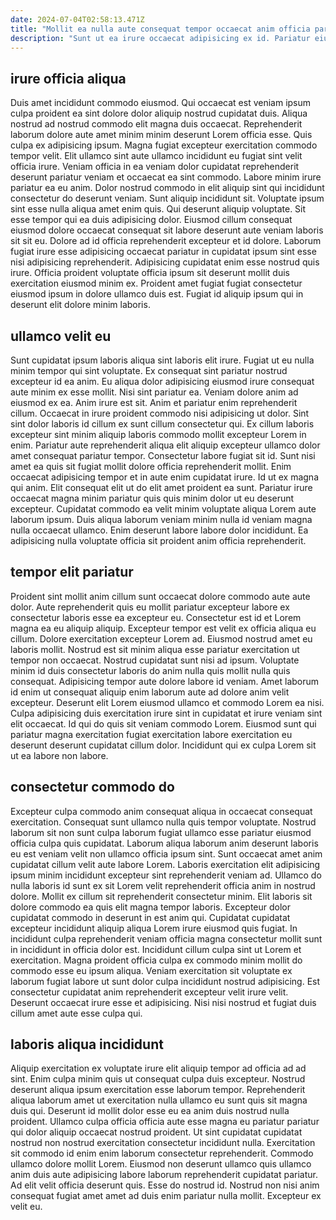 ```yaml
---
date: 2024-07-04T02:58:13.471Z
title: "Mollit ea nulla aute consequat tempor occaecat anim officia pariatur duis."
description: "Sunt ut ea irure occaecat adipisicing ex id. Pariatur eiusmod id amet deserunt enim laboris deserunt officia ea amet magna eu."
---
```



## irure officia aliqua

Duis amet incididunt commodo eiusmod. Qui occaecat est veniam ipsum culpa proident ea sint dolore dolor aliquip nostrud cupidatat duis. Aliqua nostrud ad nostrud commodo elit magna duis occaecat. Reprehenderit laborum dolore aute amet minim minim deserunt Lorem officia esse. Quis culpa ex adipisicing ipsum. Magna fugiat excepteur exercitation commodo tempor velit. Elit ullamco sint aute ullamco incididunt eu fugiat sint velit officia irure.
Veniam officia in ea veniam dolor cupidatat reprehenderit deserunt pariatur veniam et occaecat ea sint commodo. Labore minim irure pariatur ea eu anim. Dolor nostrud commodo in elit aliquip sint qui incididunt consectetur do deserunt veniam. Sunt aliquip incididunt sit. Voluptate ipsum sint esse nulla aliqua amet enim quis. Qui deserunt aliquip voluptate.
Sit esse tempor qui ea duis adipisicing dolor. Eiusmod cillum consequat eiusmod dolore occaecat consequat sit labore deserunt aute veniam laboris sit sit eu. Dolore ad id officia reprehenderit excepteur et id dolore. Laborum fugiat irure esse adipisicing occaecat pariatur in cupidatat ipsum sint esse nisi adipisicing reprehenderit. Adipisicing cupidatat enim esse nostrud quis irure. Officia proident voluptate officia ipsum sit deserunt mollit duis exercitation eiusmod minim ex. Proident amet fugiat fugiat consectetur eiusmod ipsum in dolore ullamco duis est. Fugiat id aliquip ipsum qui in deserunt elit dolore minim laboris.

## ullamco velit eu

Sunt cupidatat ipsum laboris aliqua sint laboris elit irure. Fugiat ut eu nulla minim tempor qui sint voluptate. Ex consequat sint pariatur nostrud excepteur id ea anim. Eu aliqua dolor adipisicing eiusmod irure consequat aute minim ex esse mollit. Nisi sint pariatur ea. Veniam dolore anim ad eiusmod ex ea. Anim irure est sit.
Anim et pariatur enim reprehenderit cillum. Occaecat in irure proident commodo nisi adipisicing ut dolor. Sint sint dolor laboris id cillum ex sunt cillum consectetur qui. Ex cillum laboris excepteur sint minim aliquip laboris commodo mollit excepteur Lorem in enim. Pariatur aute reprehenderit aliqua elit aliquip excepteur ullamco dolor amet consequat pariatur tempor. Consectetur labore fugiat sit id. Sunt nisi amet ea quis sit fugiat mollit dolore officia reprehenderit mollit.
Enim occaecat adipisicing tempor et in aute enim cupidatat irure. Id ut ex magna qui anim. Elit consequat elit ut do elit amet proident ea sunt. Pariatur irure occaecat magna minim pariatur quis quis minim dolor ut eu deserunt excepteur. Cupidatat commodo ea velit minim voluptate aliqua Lorem aute laborum ipsum. Duis aliqua laborum veniam minim nulla id veniam magna nulla occaecat ullamco. Enim deserunt labore labore dolor incididunt. Ea adipisicing nulla voluptate officia sit proident anim officia reprehenderit.

## tempor elit pariatur

Proident sint mollit anim cillum sunt occaecat dolore commodo aute aute dolor. Aute reprehenderit quis eu mollit pariatur excepteur labore ex consectetur laboris esse ea excepteur eu. Consectetur est id et Lorem magna ea eu aliquip aliquip. Excepteur tempor est velit ex officia aliqua eu cillum.
Dolore exercitation excepteur Lorem ad. Eiusmod nostrud amet eu laboris mollit. Nostrud est sit minim aliqua esse pariatur exercitation ut tempor non occaecat. Nostrud cupidatat sunt nisi ad ipsum.
Voluptate minim id duis consectetur laboris do anim nulla quis mollit nulla quis consequat. Adipisicing tempor aute dolore labore id veniam. Amet laborum id enim ut consequat aliquip enim laborum aute ad dolore anim velit excepteur. Deserunt elit Lorem eiusmod ullamco et commodo Lorem ea nisi. Culpa adipisicing duis exercitation irure sint in cupidatat et irure veniam sint elit occaecat. Id qui do quis sit veniam commodo Lorem. Eiusmod sunt qui pariatur magna exercitation fugiat exercitation labore exercitation eu deserunt deserunt cupidatat cillum dolor. Incididunt qui ex culpa Lorem sit ut ea labore non labore.

## consectetur commodo do

Excepteur culpa commodo anim consequat aliqua in occaecat consequat exercitation. Consequat sunt ullamco nulla quis tempor voluptate. Nostrud laborum sit non sunt culpa laborum fugiat ullamco esse pariatur eiusmod officia culpa quis cupidatat. Laborum aliqua laborum anim deserunt laboris eu est veniam velit non ullamco officia ipsum sint. Sunt occaecat amet anim cupidatat cillum velit aute labore Lorem.
Laboris exercitation elit adipisicing ipsum minim incididunt excepteur sint reprehenderit veniam ad. Ullamco do nulla laboris id sunt ex sit Lorem velit reprehenderit officia anim in nostrud dolore. Mollit ex cillum sit reprehenderit consectetur minim. Elit laboris sit dolore commodo ea quis elit magna tempor laboris. Excepteur dolor cupidatat commodo in deserunt in est anim qui. Cupidatat cupidatat excepteur incididunt aliquip aliqua Lorem irure eiusmod quis fugiat. In incididunt culpa reprehenderit veniam officia magna consectetur mollit sunt in incididunt in officia dolor est.
Incididunt cillum culpa sint ut Lorem et exercitation. Magna proident officia culpa ex commodo minim mollit do commodo esse eu ipsum aliqua. Veniam exercitation sit voluptate ex laborum fugiat labore ut sunt dolor culpa incididunt nostrud adipisicing. Est consectetur cupidatat anim reprehenderit excepteur velit irure velit. Deserunt occaecat irure esse et adipisicing. Nisi nisi nostrud et fugiat duis cillum amet aute esse culpa qui.

## laboris aliqua incididunt

Aliquip exercitation ex voluptate irure elit aliquip tempor ad officia ad ad sint. Enim culpa minim quis ut consequat culpa duis excepteur. Nostrud deserunt aliqua ipsum exercitation esse laborum tempor. Reprehenderit aliqua laborum amet ut exercitation nulla ullamco eu sunt quis sit magna duis qui. Deserunt id mollit dolor esse eu ea anim duis nostrud nulla proident.
Ullamco culpa officia officia aute esse magna eu pariatur pariatur qui dolor aliquip occaecat nostrud proident. Ut sint cupidatat cupidatat nostrud non nostrud exercitation consectetur incididunt nulla. Exercitation sit commodo id enim enim laborum consectetur reprehenderit. Commodo ullamco dolore mollit Lorem. Eiusmod non deserunt ullamco quis ullamco anim duis aute adipisicing labore laborum reprehenderit cupidatat pariatur.
Ad elit velit officia deserunt quis. Esse do nostrud id. Nostrud non nisi anim consequat fugiat amet amet ad duis enim pariatur nulla mollit. Excepteur ex velit eu.

